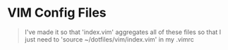 # VIM Config Files

> I've made it so that 'index.vim'  aggregates all of these files so that I just need to 'source ~/dotfiles/vim/index.vim' in my .vimrc

